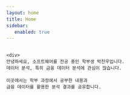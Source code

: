 ```yaml
---
layout: home
title: Home
sidebar:
   enabled: true
---
```

<div style="display: flex; align-items: flex-start; margin-bottom: 1rem;">

  <img src="/assets/images/me.jpg" alt="프로필"
       style="
         width: 100px;
         height: 100px;
         object-fit: cover;
         border-radius: 50%;
         margin-left: -150px;  /* ← 여기 값을 더 크게(음수) 해 보세요 */
         margin-right: 1rem;
       " />

    <div>
    안녕하세요, 소프트웨어를 전공 중인 학부생 박찬우입니다.  
    데이터 분석, 특히 금융 데이터 분석에 관심이 많습니다.

    이곳에서는 학부 과정에서 공부한 내용과  
    금융 데이터를 활용한 분석 결과를 공유합니다.
  </div>
</div>

<!-- 안녕하세요, 소프트웨어를 전공 중인 학부생 박찬우입니다.  
데이터 분석, 특히 금융 데이터 분석에 관심이 있습니다.

이곳에서는 학부 과정에서 공부한 내용과  
금융 데이터를 활용한 분석 결과를 공유합니다. -->
